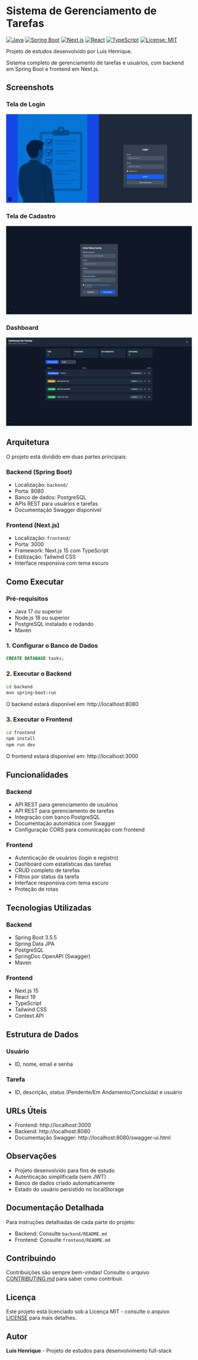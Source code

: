 # Sistema de Gerenciamento de Tarefas

[![Java](https://img.shields.io/badge/Java-17-orange)](https://www.oracle.com/java/)
[![Spring Boot](https://img.shields.io/badge/Spring%20Boot-3.5.5-green)](https://spring.io/projects/spring-boot)
[![Next.js](https://img.shields.io/badge/Next.js-15-black)](https://nextjs.org/)
[![React](https://img.shields.io/badge/React-19-blue)](https://reactjs.org/)
[![TypeScript](https://img.shields.io/badge/TypeScript-5-blue)](https://www.typescriptlang.org/)
[![License: MIT](https://img.shields.io/badge/License-MIT-yellow.svg)](https://opensource.org/licenses/MIT)

Projeto de estudos desenvolvido por Luis Henrique.

Sistema completo de gerenciamento de tarefas e usuários, com backend em Spring Boot e frontend em Next.js.

## Screenshots

### Tela de Login
![Tela de Login](task-login.png)

### Tela de Cadastro
![Tela de Cadastro](task-register.png)

### Dashboard
![Dashboard](task-dashboard.png)

## Arquitetura

O projeto está dividido em duas partes principais:

### Backend (Spring Boot)
- Localização: `backend/`
- Porta: 8080
- Banco de dados: PostgreSQL
- APIs REST para usuários e tarefas
- Documentação Swagger disponível

### Frontend (Next.js)
- Localização: `frontend/`
- Porta: 3000
- Framework: Next.js 15 com TypeScript
- Estilização: Tailwind CSS
- Interface responsiva com tema escuro

## Como Executar

### Pré-requisitos
- Java 17 ou superior
- Node.js 18 ou superior
- PostgreSQL instalado e rodando
- Maven

### 1. Configurar o Banco de Dados
```sql
CREATE DATABASE tasks;
```

### 2. Executar o Backend
```bash
cd backend
mvn spring-boot:run
```

O backend estará disponível em: http://localhost:8080

### 3. Executar o Frontend
```bash
cd frontend
npm install
npm run dev
```

O frontend estará disponível em: http://localhost:3000

## Funcionalidades

### Backend
- API REST para gerenciamento de usuários
- API REST para gerenciamento de tarefas
- Integração com banco PostgreSQL
- Documentação automática com Swagger
- Configuração CORS para comunicação com frontend

### Frontend
- Autenticação de usuários (login e registro)
- Dashboard com estatísticas das tarefas
- CRUD completo de tarefas
- Filtros por status da tarefa
- Interface responsiva com tema escuro
- Proteção de rotas

## Tecnologias Utilizadas

### Backend
- Spring Boot 3.5.5
- Spring Data JPA
- PostgreSQL
- SpringDoc OpenAPI (Swagger)
- Maven

### Frontend
- Next.js 15
- React 19
- TypeScript
- Tailwind CSS
- Context API

## Estrutura de Dados

### Usuário
- ID, nome, email e senha

### Tarefa
- ID, descrição, status (Pendente/Em Andamento/Concluída) e usuário

## URLs Úteis

- Frontend: http://localhost:3000
- Backend: http://localhost:8080
- Documentação Swagger: http://localhost:8080/swagger-ui.html

## Observações

- Projeto desenvolvido para fins de estudo
- Autenticação simplificada (sem JWT)
- Banco de dados criado automaticamente
- Estado do usuário persistido no localStorage

## Documentação Detalhada

Para instruções detalhadas de cada parte do projeto:
- Backend: Consulte `backend/README.md`
- Frontend: Consulte `frontend/README.md`

## Contribuindo

Contribuições são sempre bem-vindas! Consulte o arquivo [CONTRIBUTING.md](CONTRIBUTING.md) para saber como contribuir.

## Licença

Este projeto está licenciado sob a Licença MIT - consulte o arquivo [LICENSE](LICENSE) para mais detalhes.

## Autor

**Luis Henrique** - Projeto de estudos para desenvolvimento full-stack
